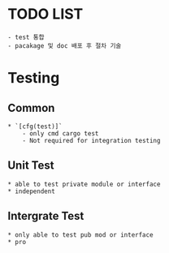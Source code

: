 # TODO LIST
    - test 통합
    - pacakage 및 doc 배포 후 절차 기술


# Testing
## Common
    * `[cfg(test)]`
        - only cmd cargo test
        - Not required for integration testing
## Unit Test
    * able to test private module or interface
    * independent 
## Intergrate Test
    * only able to test pub mod or interface
    * pro
